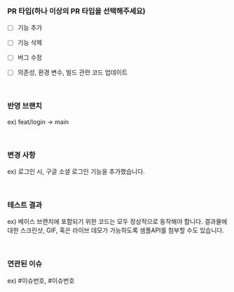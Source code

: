### PR 타입(하나 이상의 PR 타입을 선택해주세요)
- [ ] 기능 추가

- [ ] 기능 삭제

- [ ] 버그 수정

- [ ] 의존성, 환경 변수, 빌드 관련 코드 업데이트

</br>

### 반영 브랜치
ex) feat/login -> main

</br>

### 변경 사항
ex) 로그인 시, 구글 소셜 로그인 기능을 추가했습니다.

</br>

### 테스트 결과
ex) 베이스 브랜치에 포함되기 위한 코드는 모두 정상적으로 동작해야 합니다. 결과물에 대한 스크린샷, GIF, 혹은 라이브 데모가 가능하도록 샘플API를 첨부할 수도 있습니다.

</br>

### 연관된 이슈
ex) #이슈번호, #이슈번호

